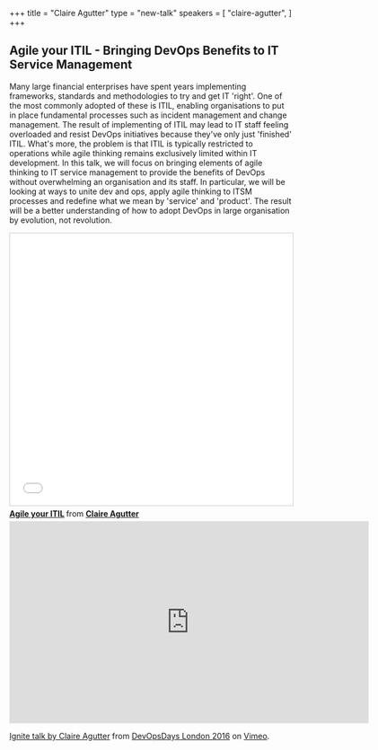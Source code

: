 +++
title = "Claire Agutter"
type = "new-talk"
speakers = [
        "claire-agutter",
]
+++
## Agile your ITIL - Bringing DevOps Benefits to IT Service Management

Many large financial enterprises have spent years implementing frameworks, standards and methodologies to try and get IT 'right'. One of the most commonly adopted of these is ITIL, enabling organisations to put in place fundamental processes such as incident management and change management.
The result of implementing of ITIL may lead to IT staff feeling overloaded and resist DevOps initiatives because they've only just 'finished' ITIL. What's more, the problem is that ITIL is typically restricted to operations while agile thinking remains exclusively limited within IT development.
In this talk, we will focus on bringing elements of agile thinking to IT service management to provide the benefits of DevOps without overwhelming an organisation and its staff. In particular, we will be looking at ways to unite dev and ops, apply agile thinking to ITSM processes and redefine what we mean by 'service' and 'product'. The result will be a better understanding of how to adopt DevOps in large organisation by evolution, not revolution.

<iframe src="//www.slideshare.net/slideshow/embed_code/key/kq5izqpe8Vo5Ip" width="595" height="485" frameborder="0" marginwidth="0" marginheight="0" scrolling="no" style="border:1px solid #CCC; border-width:1px; margin-bottom:5px; max-width: 100%;" allowfullscreen> </iframe> <div style="margin-bottom:5px"> <strong> <a href="//www.slideshare.net/ClaireAgutter/agile-your-itil" title="Agile your ITIL" target="_blank">Agile your ITIL</a> </strong> from <strong><a href="//www.slideshare.net/ClaireAgutter" target="_blank">Claire Agutter</a></strong> </div>

<iframe src="https://player.vimeo.com/video/165184760" width="640" height="360" frameborder="0" webkitallowfullscreen mozallowfullscreen allowfullscreen></iframe>
<p><a href="https://vimeo.com/165184760">Ignite talk by Claire Agutter</a> from <a href="https://vimeo.com/devopsdaysldn16">DevOpsDays London 2016</a> on <a href="https://vimeo.com">Vimeo</a>.</p>